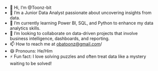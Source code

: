 - 👋 Hi, I’m @Toonz-bit
- 👀 I’m a Junior Data Analyst passionate about uncovering insights from data.
- 🌱 I’m currently learning Power BI, SQL, and Python to enhance my data analytics skills.
- 💞️ I’m looking to collaborate on data-driven projects that involve business intelligence, dashboards, and reporting.
- 📫 How to reach me at obatoonz@gmail.com/
- 😄 Pronouns: He/Him
- ⚡ Fun fact:  I love solving puzzles and often treat data like a mystery waiting to be solved!

<!---
Toonz-bit/Toonz-bit is a ✨ special ✨ repository because its `README.md` (this file) appears on your GitHub profile.
You can click the Preview link to take a look at your changes.
--->
